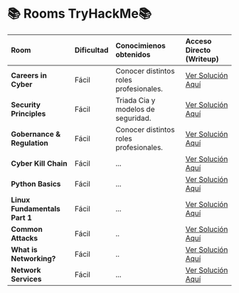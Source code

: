 # 📚 Rooms TryHackMe📚

| Room | Dificultad | Conocimienos obtenidos | Acceso Directo (Writeup) |
| :--- | :--- | :--- | :--- |
| **Careers in Cyber** | Fácil | Conocer distintos roles profesionales. | [Ver Solución Aquí](TryHackMe/Careers_in_Cyber.md) |
| **Security Principles** | Fácil | Triada Cia y modelos de seguridad. | [Ver Solución Aquí](TryHackMe/Security_Principles.md) |
| **Gobernance & Regulation** | Fácil | Conocer distintos roles profesionales. | [Ver Solución Aquí](https://github.com/Lucas526-jpg/Rooms/blob/main/TryHackMe/Governance_%26_Regulation.md) |
| **Cyber Kill Chain** | Fácil | ... | [Ver Solución Aquí](TryHackMe/Careers_in_Cyber.md) |
| **Python Basics** | Fácil | ... | [Ver Solución Aquí](TryHackMe/Security_Principles.md) |
| **Linux Fundamentals Part 1** | Fácil | ... | [Ver Solución Aquí](https://github.com/Lucas526-jpg/Rooms/blob/main/TryHackMe/Governance_%26_Regulation.md) |
| **Common Attacks** | Fácil | .. | [Ver Solución Aquí](TryHackMe/Careers_in_Cyber.md) |
| **What is Networking?** | Fácil | .. | [Ver Solución Aquí](TryHackMe/Security_Principles.md) |
| **Network Services** | Fácil | ... | [Ver Solución Aquí](https://github.com/Lucas526-jpg/Rooms/blob/main/TryHackMe/Governance_%26_Regulation.md) |

